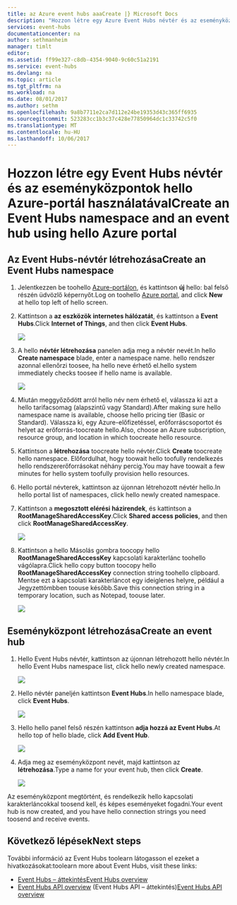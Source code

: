 ```yaml
---
title: az Azure event hubs aaaCreate |} Microsoft Docs
description: "Hozzon létre egy Azure Event Hubs névtér és az eseményközpontok hello Azure-portál használatával"
services: event-hubs
documentationcenter: na
author: sethmanheim
manager: timlt
editor: 
ms.assetid: ff99e327-c8db-4354-9040-9c60c51a2191
ms.service: event-hubs
ms.devlang: na
ms.topic: article
ms.tgt_pltfrm: na
ms.workload: na
ms.date: 08/01/2017
ms.author: sethm
ms.openlocfilehash: 9a8b7711e2ca7d112e24be19353d43c365ff6935
ms.sourcegitcommit: 523283cc1b3c37c428e77850964dc1c33742c5f0
ms.translationtype: MT
ms.contentlocale: hu-HU
ms.lasthandoff: 10/06/2017
---
```

# <a name="create-an-event-hubs-namespace-and-an-event-hub-using-hello-azure-portal"></a><span data-ttu-id="c886e-103">Hozzon létre egy Event Hubs névtér és az eseményközpontok hello Azure-portál használatával</span><span class="sxs-lookup"><span data-stu-id="c886e-103">Create an Event Hubs namespace and an event hub using hello Azure portal</span></span>

## <a name="create-an-event-hubs-namespace"></a><span data-ttu-id="c886e-104">Az Event Hubs-névtér létrehozása</span><span class="sxs-lookup"><span data-stu-id="c886e-104">Create an Event Hubs namespace</span></span>
1. <span data-ttu-id="c886e-105">Jelentkezzen be toohello [Azure-portálon][Azure portal], és kattintson **új** hello: bal felső részén üdvözlő képernyőt.</span><span class="sxs-lookup"><span data-stu-id="c886e-105">Log on toohello [Azure portal][Azure portal], and click **New** at hello top left of hello screen.</span></span>
1. <span data-ttu-id="c886e-106">Kattintson a **az eszközök internetes hálózatát**, és kattintson a **Event Hubs**.</span><span class="sxs-lookup"><span data-stu-id="c886e-106">Click **Internet of Things**, and then click **Event Hubs**.</span></span>
   
    ![](./media/event-hubs-create/create-event-hub9.png)
1. <span data-ttu-id="c886e-107">A hello **névtér létrehozása** panelen adja meg a névtér nevét.</span><span class="sxs-lookup"><span data-stu-id="c886e-107">In hello **Create namespace** blade, enter a namespace name.</span></span> <span data-ttu-id="c886e-108">hello rendszer azonnal ellenőrzi toosee, ha hello neve érhető el.</span><span class="sxs-lookup"><span data-stu-id="c886e-108">hello system immediately checks toosee if hello name is available.</span></span>
   
    ![](./media/event-hubs-create/create-event-hub1.png)
1. <span data-ttu-id="c886e-109">Miután meggyőződött arról hello név nem érhető el, válassza ki azt a hello tarifacsomag (alapszintű vagy Standard).</span><span class="sxs-lookup"><span data-stu-id="c886e-109">After making sure hello namespace name is available, choose hello pricing tier (Basic or Standard).</span></span> <span data-ttu-id="c886e-110">Válassza ki, egy Azure-előfizetéssel, erőforráscsoportot és helyet az erőforrás-toocreate hello.</span><span class="sxs-lookup"><span data-stu-id="c886e-110">Also, choose an Azure subscription, resource group, and location in which toocreate hello resource.</span></span> 
1. <span data-ttu-id="c886e-111">Kattintson a **létrehozása** toocreate hello névtér.</span><span class="sxs-lookup"><span data-stu-id="c886e-111">Click **Create** toocreate hello namespace.</span></span> <span data-ttu-id="c886e-112">Előfordulhat, hogy toowait hello toofully rendelkezés hello rendszererőforrásokat néhány percig.</span><span class="sxs-lookup"><span data-stu-id="c886e-112">You may have toowait a few minutes for hello system toofully provision hello resources.</span></span>
2. <span data-ttu-id="c886e-113">Hello portál névterek, kattintson az újonnan létrehozott névtér hello.</span><span class="sxs-lookup"><span data-stu-id="c886e-113">In hello portal list of namespaces, click hello newly created namespace.</span></span>
2. <span data-ttu-id="c886e-114">Kattintson a **megosztott elérési házirendek**, és kattintson a **RootManageSharedAccessKey**.</span><span class="sxs-lookup"><span data-stu-id="c886e-114">Click **Shared access policies**, and then click **RootManageSharedAccessKey**.</span></span>
    
    ![](./media/event-hubs-create/create-event-hub7.png)

3. <span data-ttu-id="c886e-115">Kattintson a hello Másolás gombra toocopy hello **RootManageSharedAccessKey** kapcsolati karakterlánc toohello vágólapra.</span><span class="sxs-lookup"><span data-stu-id="c886e-115">Click hello copy button toocopy hello **RootManageSharedAccessKey** connection string toohello clipboard.</span></span> <span data-ttu-id="c886e-116">Mentse ezt a kapcsolati karakterláncot egy ideiglenes helyre, például a Jegyzettömbben toouse később.</span><span class="sxs-lookup"><span data-stu-id="c886e-116">Save this connection string in a temporary location, such as Notepad, toouse later.</span></span>
    
    ![](./media/event-hubs-create/create-event-hub8.png)

## <a name="create-an-event-hub"></a><span data-ttu-id="c886e-117">Eseményközpont létrehozása</span><span class="sxs-lookup"><span data-stu-id="c886e-117">Create an event hub</span></span>

1. <span data-ttu-id="c886e-118">Hello Event Hubs névtér, kattintson az újonnan létrehozott hello névtér.</span><span class="sxs-lookup"><span data-stu-id="c886e-118">In hello Event Hubs namespace list, click hello newly created namespace.</span></span>      
   
    ![](./media/event-hubs-create/create-event-hub2.png) 

2. <span data-ttu-id="c886e-119">Hello névtér paneljén kattintson **Event Hubs**.</span><span class="sxs-lookup"><span data-stu-id="c886e-119">In hello namespace blade, click **Event Hubs**.</span></span>
   
    ![](./media/event-hubs-create/create-event-hub3.png)

1. <span data-ttu-id="c886e-120">Hello hello panel felső részén kattintson **adja hozzá az Event Hubs**.</span><span class="sxs-lookup"><span data-stu-id="c886e-120">At hello top of hello blade, click **Add Event Hub**.</span></span>
   
    ![](./media/event-hubs-create/create-event-hub4.png)
1. <span data-ttu-id="c886e-121">Adja meg az eseményközpont nevét, majd kattintson az **létrehozása**.</span><span class="sxs-lookup"><span data-stu-id="c886e-121">Type a name for your event hub, then click **Create**.</span></span>
   
    ![](./media/event-hubs-create/create-event-hub5.png)

<span data-ttu-id="c886e-122">Az eseményközpont megtörtént, és rendelkezik hello kapcsolati karakterláncokkal toosend kell, és képes eseményeket fogadni.</span><span class="sxs-lookup"><span data-stu-id="c886e-122">Your event hub is now created, and you have hello connection strings you need toosend and receive events.</span></span>

## <a name="next-steps"></a><span data-ttu-id="c886e-123">Következő lépések</span><span class="sxs-lookup"><span data-stu-id="c886e-123">Next steps</span></span>
<span data-ttu-id="c886e-124">További információ az Event Hubs toolearn látogasson el ezeket a hivatkozásokat:</span><span class="sxs-lookup"><span data-stu-id="c886e-124">toolearn more about Event Hubs, visit these links:</span></span>

* [<span data-ttu-id="c886e-125">Event Hubs – áttekintés</span><span class="sxs-lookup"><span data-stu-id="c886e-125">Event Hubs overview</span></span>](event-hubs-what-is-event-hubs.md)
* <span data-ttu-id="c886e-126">[Event Hubs API overview](event-hubs-api-overview.md) (Event Hubs API – áttekintés)</span><span class="sxs-lookup"><span data-stu-id="c886e-126">[Event Hubs API overview](event-hubs-api-overview.md)</span></span>

[Azure portal]: https://portal.azure.com/